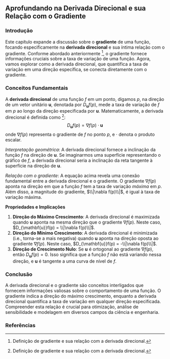 ## Aprofundando na Derivada Direcional e sua Relação com o Gradiente

### Introdução
Este capítulo expande a discussão sobre o **gradiente** de uma função, focando especificamente na **derivada direcional** e sua íntima relação com o gradiente. Conforme abordado anteriormente [^293], o gradiente fornece informações cruciais sobre a taxa de variação de uma função. Agora, vamos explorar como a derivada direcional, que quantifica a taxa de variação em uma direção específica, se conecta diretamente com o gradiente.

### Conceitos Fundamentais
A **derivada direcional** de uma função $f$ em um ponto, digamos $p$, na direção de um vetor unitário $\mathbf{u}$, denotada por $D_{\mathbf{u}}f(p)$, mede a taxa de variação de $f$ em $p$ ao longo da direção especificada por $\mathbf{u}$. Matematicamente, a derivada direcional é definida como [^293]:
$$D_{\mathbf{u}}f(p) = \nabla f(p) \cdot \mathbf{u}$$
onde $\nabla f(p)$ representa o gradiente de $f$ no ponto $p$, e $\cdot$ denota o produto escalar.

*Interpretação geométrica*: A derivada direcional fornece a inclinação da função $f$ na direção de $\mathbf{u}$. Se imaginarmos uma superfície representando o gráfico de $f$, a derivada direcional seria a inclinação da reta tangente à superfície na direção de $\mathbf{u}$.

*Relação com o gradiente*: A equação acima revela uma conexão fundamental entre a derivada direcional e o gradiente. O gradiente $\nabla f(p)$ aponta na direção em que a função $f$ tem a taxa de variação *máxima* em $p$. Além disso, a magnitude do gradiente, $\\|\nabla f(p)\\|$, é igual à taxa de variação máxima.

**Propriedades e Implicações**
1. **Direção do Máximo Crescimento**: A derivada direcional é maximizada quando $\mathbf{u}$ aponta na mesma direção que o gradiente $\nabla f(p)$. Neste caso, $D_{\mathbf{u}}f(p) = \\|\nabla f(p)\\|$.
2. **Direção do Mínimo Crescimento**: A derivada direcional é minimizada (i.e., torna-se a mais negativa) quando $\mathbf{u}$ aponta na direção oposta ao gradiente $\nabla f(p)$. Neste caso, $D_{\mathbf{u}}f(p) = -\\|\nabla f(p)\\|$.
3. **Direção de Crescimento Nulo**: Se $\mathbf{u}$ é ortogonal ao gradiente $\nabla f(p)$, então $D_{\mathbf{u}}f(p) = 0$. Isso significa que a função $f$ não está variando nessa direção, e $\mathbf{u}$ é tangente a uma curva de nível de $f$.

### Conclusão
A derivada direcional e o gradiente são conceitos interligados que fornecem informações valiosas sobre o comportamento de uma função. O gradiente indica a direção do máximo crescimento, enquanto a derivada direcional quantifica a taxa de variação em qualquer direção especificada. Compreender esta relação é crucial para otimização, análise de sensibilidade e modelagem em diversos campos da ciência e engenharia.

### Referências
[^293]: Definição de gradiente e sua relação com a derivada direcional.

<!-- END -->
